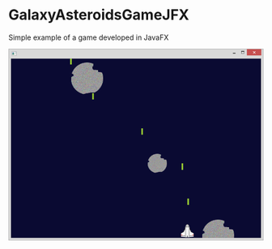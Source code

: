GalaxyAsteroidsGameJFX
======================

Simple example of a game developed in JavaFX

<img src="https://raw.githubusercontent.com/douglasjunior/GalaxyAsteroidsGameJFX/master/GalaxyAsteroidsGameJFX.png" />
